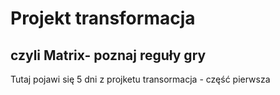 # Projekt transformacja
## czyli Matrix- poznaj reguły gry

Tutaj pojawi się 5 dni z projketu transormacja - część pierwsza

